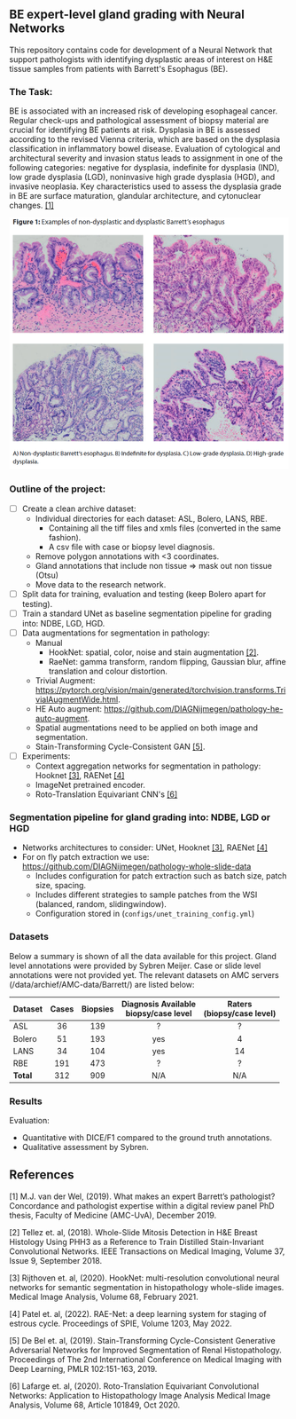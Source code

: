 ## BE expert-level gland grading with Neural Networks
This repository contains code for development of a Neural Network that support pathologists with identifying dysplastic 
areas of interest on H&E tissue samples from patients with Barrett's Esophagus (BE). 

### The Task:
BE is associated with an increased risk of developing esophageal cancer. Regular check-ups and pathological assessment of biopsy material are crucial for identifying BE patients at risk.
Dysplasia in BE is assessed according to the revised Vienna criteria, which are based on the dysplasia classification in inflammatory bowel disease. Evaluation of cytological and architectural severity and invasion status leads to assignment in
one of the following categories: negative for dysplasia, indefinite for dysplasia (IND), low grade dysplasia (LGD), noninvasive high grade dysplasia (HGD), and invasive neoplasia. Key characteristics used to assess the
dysplasia grade in BE are surface maturation, glandular architecture, and cytonuclear changes. [[1]](#1)


![](images/examples_grading_BE.png)


### Outline of the project:

- [ ] Create a clean archive dataset:
    * Individual directories for each dataset: ASL, Bolero, LANS, RBE.
        * Containing all the tiff files and xmls files (converted in the same fashion).
        * A csv file with case or biopsy level diagnosis.
    * Remove polygon annotations with <3 coordinates.
    * Gland annotations that include non tissue => mask out non tissue (Otsu)
    * Move data to the research network.
- [ ] Split data for training, evaluation and testing (keep Bolero apart for testing).
- [ ] Train a standard UNet as baseline segmentation pipeline for grading into: NDBE, LGD, HGD.
- [ ] Data augmentations for segmentation in pathology:
    * Manual
      - HookNet: spatial, color, noise and stain augmentation [[2]](#1). 
      - RaeNet: gamma transform, random flipping, Gaussian blur, affine translation and colour distortion.
    * Trivial Augment: https://pytorch.org/vision/main/generated/torchvision.transforms.TrivialAugmentWide.html.
    * HE Auto augment: https://github.com/DIAGNijmegen/pathology-he-auto-augment.
    * Spatial augmentations need to be applied on both image and segmentation.
    * Stain-Transforming Cycle-Consistent GAN [[5]](#4).
- [ ] Experiments:
  * Context aggregation networks for segmentation in pathology: Hooknet [[3]](#3), RAENet [[4]](#4)
  * ImageNet pretrained encoder.
  * Roto-Translation Equivariant CNN's [[6]](#6)

### Segmentation pipeline for gland grading into: NDBE, LGD or HGD
* Networks architectures to consider: UNet, Hooknet [[3]](#3), RAENet [[4]](#4)
* For on fly patch extraction we use: https://github.com/DIAGNijmegen/pathology-whole-slide-data
  * Includes configuration for patch extraction such as batch size, patch size, spacing.
  * Includes different strategies to sample patches from the WSI (balanced, random, slidingwindow).
  * Configuration stored in (`configs/unet_training_config.yml`)

### Datasets 
Below a summary is shown of all the data available for this project. Gland level annotations were provided by Sybren Meijer. 
Case or slide level annotations were not provided yet. The relevant datasets on AMC servers (/data/archief/AMC-data/Barrett/) are listed below:

| Dataset   | Cases | Biopsies | Diagnosis Available<br/> biopsy/case level | Raters <br/> (biopsy/case level) |
|-----------|:-----:|:--------:|:------------------------------------------:|:--------------------------------:|
| ASL       |  36   |   139    |                     ?                      |                ?                 |
| Bolero    |  51   |   193    |                    yes                     |                4                 |
| LANS      |  34   |   104    |                    yes                     |                14                |
| RBE       |  191  |   473    |                     ?                      |                ?                 |
| **Total** |  312  |   909    |                    N/A                     |               N/A                |


### Results
Evaluation:
  * Quantitative with DICE/F1 compared to the ground truth annotations.
  * Qualitative assessment by Sybren.

## References
<a id="1">[1]</a> 
M.J. van der Wel, (2019). 
What makes an expert Barrett’s pathologist? Concordance and pathologist expertise within a digital review panel
PhD thesis, Faculty of Medicine (AMC-UvA), December 2019.

<a id="2">[2]</a> 
Tellez et. al, (2018). 
Whole-Slide Mitosis Detection in H&E Breast Histology Using PHH3 as a Reference to Train Distilled Stain-Invariant Convolutional Networks.
IEEE Transactions on Medical Imaging, Volume 37, Issue 9, September 2018.

<a id="3">[3]</a> 
Rijthoven et. al, (2020). 
HookNet: multi-resolution convolutional neural networks for semantic segmentation in histopathology whole-slide images. 
Medical Image Analysis, Volume 68, February 2021.

<a id="4">[4]</a> 
Patel et. al, (2022). 
RAE-Net: a deep learning system for staging of estrous cycle. 
Proceedings of SPIE, Volume 1203, May 2022.

<a id="5">[5]</a> 
De Bel et. al, (2019). 
Stain-Transforming Cycle-Consistent Generative Adversarial Networks for Improved Segmentation of Renal Histopathology.
Proceedings of The 2nd International Conference on Medical Imaging with Deep Learning, PMLR 102:151-163, 2019.

<a id="6">[6]</a> 
Lafarge et. al, (2020). 
Roto-Translation Equivariant Convolutional Networks: Application to Histopathology Image Analysis
Medical Image Analysis, Volume 68, Article 101849, Oct 2020.